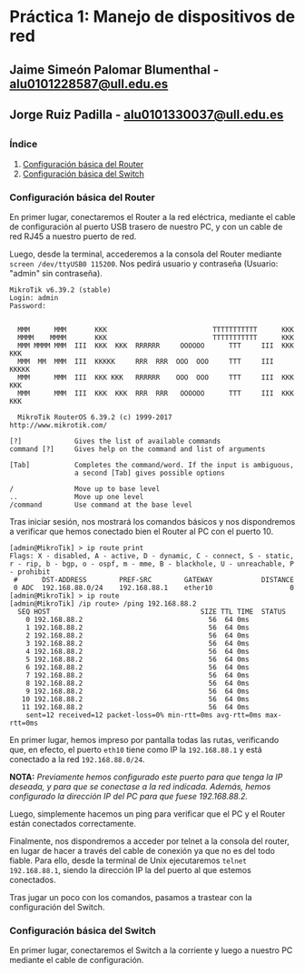 # Práctica 1: Manejo de dispositivos de red
## Jaime Simeón Palomar Blumenthal - alu0101228587@ull.edu.es
## Jorge Ruiz Padilla - alu0101330037@ull.edu.es
##

### **Índice**

1. [Configuración básica del Router](#router)
2. [Configuración básica del Switch](#switch)


### **Configuración básica del Router** <a name="router">

En primer lugar, conectaremos el Router a la red eléctrica, mediante el cable de configuración al puerto USB trasero de nuestro PC, y con un cable de red RJ45 a nuestro puerto de red.

Luego, desde la terminal, accederemos a la consola del Router mediante `screen /dev/ttyUSB0 115200`. Nos pedirá usuario y contraseña (Usuario: "admin" sin contraseña).

```
MikroTik v6.39.2 (stable)
Login: admin
Password: 


  MMM      MMM       KKK                          TTTTTTTTTTT      KKK
  MMMM    MMMM       KKK                          TTTTTTTTTTT      KKK
  MMM MMMM MMM  III  KKK  KKK  RRRRRR     OOOOOO      TTT     III  KKK  KKK
  MMM  MM  MMM  III  KKKKK     RRR  RRR  OOO  OOO     TTT     III  KKKKK
  MMM      MMM  III  KKK KKK   RRRRRR    OOO  OOO     TTT     III  KKK KKK
  MMM      MMM  III  KKK  KKK  RRR  RRR   OOOOOO      TTT     III  KKK  KKK

  MikroTik RouterOS 6.39.2 (c) 1999-2017       http://www.mikrotik.com/

[?]             Gives the list of available commands
command [?]     Gives help on the command and list of arguments

[Tab]           Completes the command/word. If the input is ambiguous,
                a second [Tab] gives possible options

/               Move up to base level
..              Move up one level
/command        Use command at the base level
```

Tras iniciar sesión, nos mostrará los comandos básicos y nos dispondremos a verificar que hemos conectado bien el Router al PC con el puerto 10.

```
[admin@MikroTik] > ip route print
Flags: X - disabled, A - active, D - dynamic, C - connect, S - static, r - rip, b - bgp, o - ospf, m - mme, B - blackhole, U - unreachable, P - prohibit 
 #      DST-ADDRESS        PREF-SRC        GATEWAY            DISTANCE
 0 ADC  192.168.88.0/24    192.168.88.1    ether10                   0
[admin@MikroTik] > ip route          
[admin@MikroTik] /ip route> /ping 192.168.88.2
  SEQ HOST                                     SIZE TTL TIME  STATUS                                                                                                                                      
    0 192.168.88.2                               56  64 0ms  
    1 192.168.88.2                               56  64 0ms  
    2 192.168.88.2                               56  64 0ms  
    3 192.168.88.2                               56  64 0ms  
    4 192.168.88.2                               56  64 0ms  
    5 192.168.88.2                               56  64 0ms  
    6 192.168.88.2                               56  64 0ms  
    7 192.168.88.2                               56  64 0ms  
    8 192.168.88.2                               56  64 0ms  
    9 192.168.88.2                               56  64 0ms  
   10 192.168.88.2                               56  64 0ms  
   11 192.168.88.2                               56  64 0ms  
    sent=12 received=12 packet-loss=0% min-rtt=0ms avg-rtt=0ms max-rtt=0ms
```

En primer lugar, hemos impreso por pantalla todas las rutas, verificando que, en efecto, el puerto `eth10` tiene como IP la `192.168.88.1` y está conectado a la red `192.168.88.0/24`.

**NOTA:** _Previamente hemos configurado este puerto para que tenga la IP deseada, y para que se conectase a la red indicada. Además, hemos configurado la dirección IP del PC para que fuese 192.168.88.2._

Luego, simplemente hacemos un ping para verificar que el PC y el Router están conectados correctamente.

Finalmente, nos dispondremos a acceder por telnet a la consola del router, en lugar de hacer a través del cable de conexión ya que no es del todo fiable. Para ello, desde la terminal de Unix ejecutaremos `telnet 192.168.88.1`, siendo la dirección IP la del puerto al que estemos conectados.

Tras jugar un poco con los comandos, pasamos a trastear con la configuración del Switch.


### **Configuración básica del Switch** <a name="switch">

En primer lugar, conectaremos el Switch a la corriente y luego a nuestro PC mediante el cable de configuración.